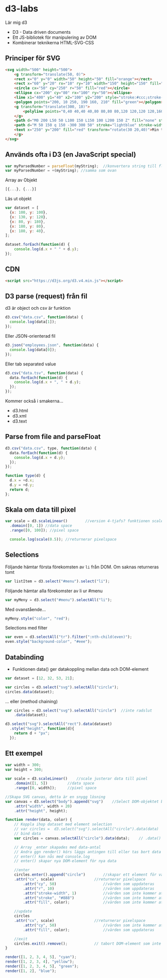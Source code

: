 # d3-labs
Lär mig d3

* D3 - Data driven documents
* Ett JS-bibliotek för manipulering av DOM
* Kombinerar teknikerna HTML-SVG-CSS

## Principer för SVG
```html
<svg width="500" height="500">
    <g transform="translate(50, 0)">
	<rect x="0" y="0" width="50" height="50" fill="orange"></rect>
	<rect x="60" y="20" rx="10" ry="10" width="150" height="150" fill="steelblue"></rect> <!-- rundade hörn -->
	<circle cx="50" cy="250" r="50" fill="red"></circle>
	<ellipse cx="200" cy="80" rx="100" ry="50"></ellipse>
	<line x1="400" y1="40" x2="100" y2="200" style="stroke:#ccc;stroke-width:2"></line>
	<polygon points="200, 10 250, 190 160, 210" fill="green"></polygon>
	<g transform="translate(300, 10)">
		<polyline points="0,40 40,40 40,80 80,80 80,120 120,120 120,160" fill="none" stroke="blue"></polyline>
	</g>
	<path d="M0 200 L50 50 L100 150 L150 100 L200 150 Z" fill="none" stroke="red" stroke-width="5" stroke-dasharray="20,10,5,5,5,10"></path>
	<path d="M 50 150 q 150 -300 300 50" stroke="lightblue" stroke-width="5" fill="none"></path>
	<text x="250" y="200" fill="red" transform="rotate(30 20,40)">Min text</text>
    </g>
</svg>
```

## Används ofta i D3 (en JavaScript special)
```javascript
var myParsedNumber = parseFloat(myString);  //konvertera string till float
var myParsedNumber = +(myString); //samma som ovan
```

Array av Objekt
```javascript
[{...}, {...}]
```

Läs ut objekt
```javascript
var dataset = [
  {x: 100, y: 100},
  {x: 130, y: 120},
  {x: 80, y: 180},
  {x: 180, y: 80},
  {x: 180, y: 40},
];

dataset.forEach(function(d) {
    console.log(d.x + " " + d.y);
});
```

## CDN
```html
<script src="https://d3js.org/d3.v4.min.js"></script>
```

## D3 parse (request) från fil

d3 är object och csv är funktion
```javascript
d3.csv("data.csv", function(data) {
  console.log(data[1]);
});
```

Eller JSON-orienterad fil
```javascript
d3.json("employees.json", function(data) {
  console.log(data[0]);
});
```

Eller tab separated value
```javascript
d3.csv("data.tsv", function(data) {
  data.forEach(function(d) {
    console.log(d.x + ", " + d.y);
  });
});
```

Kommer också i smakerna...
* d3.html
* d3.xml
* d3.text

## Parse from file and parseFloat
```javascript
d3.csv("data.csv", type, function(data) {
  data.forEach(function(d) {
    console.log(d.x + d.y);
  });
});

function type(d) {
  d.x = +d.x;
  d.y = +d.y;
  return d;
};
```

## Skala om data till pixel

```javascript
var scale = d3.scaleLinear()		//version 4-tjafs? funktionen scale.linear är uppdaterad?
  .domain([0, 1]) //data space
  .range([0, 100]); //pixel space

  console.log(scale(0.5)); //returnerar pixelspace
```

## Selections
Följande hämtar första förekomsten av ```li``` från DOM. Om saknas returneras tomt
```javascript
var listItem = d3.select("#menu").select("li");
```

Följande hämtar alla förekomster av li ur #menu
```javascript
var myMeny = d3.select("#menu").selectAll("li");
```

Med ovanstående...
```javascript
myMeny.style("color", "red");
```

Selections med filter
```javascript
var even = d3.selectAll("tr").filter(":nth-child(even)");
even.style("background-color", "#eee");
```



## Databinding
* Funktionen data() ger datakoppling mellan data och DOM-element
```javascript
var dataset = [12, 32, 53, 21];

var circles = d3.select("svg").selectAll("circle");
circles.data(dataset);
```

... eller (method chaining)
```javascript
var circles = d3.select("svg").selectAll("circle")	//inte radslut
    .data(dataset);
```

```javascript
d3.select("svg").selectAll("rect").data(dataset)
  .style("height", function(d){ 
    return d + "px"; 
  });
```

## Ett exempel

```javascript
var width = 300;
var height = 300;
    
var scale = d3.scaleLinear()	//scale justerar data till pixel
    .domain([1, 5]) 		//data space
    .range([0, width]);		//pixel space

//Skapa SVG canvas, detta är en snygg lösning
var canvas = d3.select("body").append("svg")	//Select DOM-objektet body, append svg
    .attr("width", width + 20)
    .attr("height", height);

function render(data, color) {
    // Koppla ihop dataset med element selection
    // var circles =  d3.select("svg").selectAll("circle").data(data)  // första förekomsten av "circle" binds till "1"
    // bind data
    var circles = canvas.selectAll("circle").data(data);	// .data() binder till alla data

    // Array _enter skapades med data-antal
    // Andra ggn render() körs läggs antingen till eller tas bort data från _enter
    // enter() kan nås med console.log
    // enter() skapar nya DOM-element för nya data

    //enter
    circles.enter().append("circle")        //skapar ett element för varje data, även om render körs flera ggr
	.attr("cx", scale)                  //returnerar pixelspace
        .attr("cy", 50)                     //värden som uppdateras
        .attr("r", 10)                      //värden som uppdateras
        .attr("stroke-width", 1)            //värden som inte kommer att uppdateras
        .attr("stroke", "#888")             //värden som inte kommer att uppdateras
        .attr("fill", color);               //värden som inte kommer att uppdateras

    //update
    circles
	.attr("cx", scale)                  //returnerar pixelspace
        .attr("cy", 50)                     //värden som inte kommer att uppdateras
        .attr("fill", color);               //värden som uppdateras

    //exit
    circles.exit().remove();		    // tabort DOM-element som inte har data
}

render([1, 2, 3, 4, 5], "cyan");
render([1, 2, 3, 4], "yellow");
render([1, 2, 3, 4, 5], "green");
render([1, 2], "blue");
```
